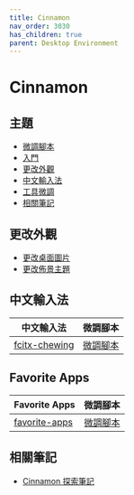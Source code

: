 ```yaml
---
title: Cinnamon
nav_order: 3030
has_children: true
parent: Desktop Environment
---
```



# Cinnamon


## 主題

* [微調腳本](#微調腳本)
* [入門](#入門)
* [更改外觀](#更改外觀)
* [中文輸入法](#中文輸入法)
* [工具微調](#工具微調)
* [相關筆記](#相關筆記)



## 更改外觀

* [更改桌面圖片](https://samwhelp.github.io/note-about-ubuntu/read/flavours/cinnamon/adjustment/wallpaper.html)
* [更改佈景主題](https://samwhelp.github.io/note-about-ubuntu/read/flavours/cinnamon/adjustment/theme.html)


## 中文輸入法

| 中文輸入法 | 微調腳本 |
| --- | --- |
| [fcitx-chewing](https://samwhelp.github.io/note-about-ubuntu/read/adjustment/env/im.html#fcitx-chwing) | [微調腳本](https://github.com/samwhelp/note-about-ubuntu/tree/gh-pages/_demo/adjustment/env/im/fcitx-chewing) |


## Favorite Apps

| Favorite Apps | 微調腳本 |
| --- | --- |
| [favorite-apps](https://samwhelp.github.io/note-about-ubuntu/read/flavours/cinnamon/adjustment/favorite-apps.html) | [微調腳本](https://github.com/samwhelp/note-about-ubuntu/tree/gh-pages/_demo/adjustment/part-cinnamon/cinnamon-favorite-apps) |





## 相關筆記

* [Cinnamon 探索筆記](https://samwhelp.github.io/note-about-cinnamon/)
